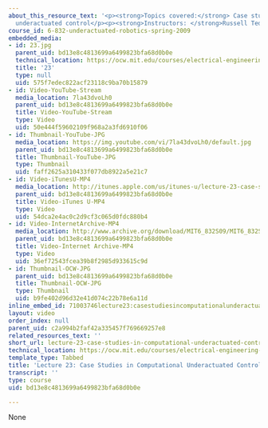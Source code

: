 ```yaml
---
about_this_resource_text: '<p><strong>Topics covered:</strong> Case studies in computational
  underactuated control</p><p><strong>Instructors: </strong>Russell Tedrake</p>'
course_id: 6-832-underactuated-robotics-spring-2009
embedded_media:
- id: 23.jpg
  parent_uid: bd13e8c4813699a6499823bfa68d0b0e
  technical_location: https://ocw.mit.edu/courses/electrical-engineering-and-computer-science/6-832-underactuated-robotics-spring-2009/video-lectures/lecture-23-case-studies-in-computational-underactuated-control/23.jpg
  title: '23'
  type: null
  uid: 575f7edec822acf23118c9ba70b15879
- id: Video-YouTube-Stream
  media_location: 7la43dvoLh0
  parent_uid: bd13e8c4813699a6499823bfa68d0b0e
  title: Video-YouTube-Stream
  type: Video
  uid: 50e444f59602109f968a2a3fd6910f06
- id: Thumbnail-YouTube-JPG
  media_location: https://img.youtube.com/vi/7la43dvoLh0/default.jpg
  parent_uid: bd13e8c4813699a6499823bfa68d0b0e
  title: Thumbnail-YouTube-JPG
  type: Thumbnail
  uid: faff2625a310433f077db8922a5e21c7
- id: Video-iTunesU-MP4
  media_location: http://itunes.apple.com/us/itunes-u/lecture-23-case-studies-in/id515317098?i=112432126
  parent_uid: bd13e8c4813699a6499823bfa68d0b0e
  title: Video-iTunes U-MP4
  type: Video
  uid: 54dca2e4ac0c2d9cf3c065d0fdc880b4
- id: Video-InternetArchive-MP4
  media_location: http://www.archive.org/download/MIT6_832S09/MIT6_832S09lec23_300k.mp4
  parent_uid: bd13e8c4813699a6499823bfa68d0b0e
  title: Video-Internet Archive-MP4
  type: Video
  uid: 36ef72543fcea39b8f2985d933615c9d
- id: Thumbnail-OCW-JPG
  parent_uid: bd13e8c4813699a6499823bfa68d0b0e
  title: Thumbnail-OCW-JPG
  type: Thumbnail
  uid: b9fe402d96d32e41d074c22b78e6a11d
inline_embed_id: 71003746lecture23:casestudiesincomputationalunderactuatedcontrol20044016
layout: video
order_index: null
parent_uid: c2a994b2faf42a335457f769669257e8
related_resources_text: ''
short_url: lecture-23-case-studies-in-computational-underactuated-control
technical_location: https://ocw.mit.edu/courses/electrical-engineering-and-computer-science/6-832-underactuated-robotics-spring-2009/video-lectures/lecture-23-case-studies-in-computational-underactuated-control
template_type: Tabbed
title: 'Lecture 23: Case Studies in Computational Underactuated Control'
transcript: ''
type: course
uid: bd13e8c4813699a6499823bfa68d0b0e

---
```

None